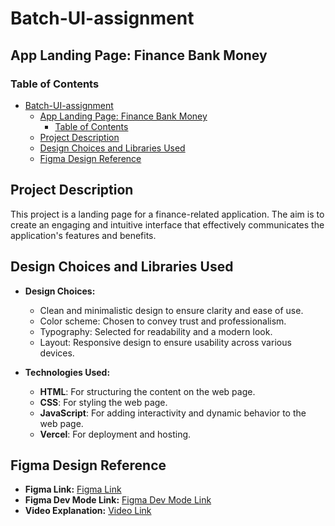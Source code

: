 # Batch-UI-assignment

## App Landing Page: Finance Bank Money

### Table of Contents
- [Batch-UI-assignment](#batch-ui-assignment)
  - [App Landing Page: Finance Bank Money](#app-landing-page-finance-bank-money)
    - [Table of Contents](#table-of-contents)
  - [Project Description](#project-description)
  - [Design Choices and Libraries Used](#design-choices-and-libraries-used)
  - [Figma Design Reference](#figma-design-reference)


## Project Description
This project is a landing page for a finance-related application. The aim is to create an engaging and intuitive interface that effectively communicates the application's features and benefits.

## Design Choices and Libraries Used
- **Design Choices:**
  - Clean and minimalistic design to ensure clarity and ease of use.
  - Color scheme: Chosen to convey trust and professionalism.
  - Typography: Selected for readability and a modern look.
  - Layout: Responsive design to ensure usability across various devices.

- **Technologies Used:**
  - **HTML**: For structuring the content on the web page.
  - **CSS**: For styling the web page.
  - **JavaScript**: For adding interactivity and dynamic behavior to the web page.
  - **Vercel**: For deployment and hosting.

## Figma Design Reference
- **Figma Link:** [Figma Link](https://www.figma.com/community/file/1145991068621514311)
- **Figma Dev Mode Link:** [Figma Dev Mode Link](https://www.figma.com/design/dvc71PcUEYRKrtnZOapRtI/App-Landing-Page-Finance-Bank-Money-(Community)?m=dev&node-id=0-1&t=uyErxTIHgm8nS2dC-1)
- **Video Explanation:** [Video Link](https://www.loom.com/share/1735f90b5e464089935cd1dff4fca2b8?sid=ca423c04-d553-4631-97d7-fb84aa1766b6)


